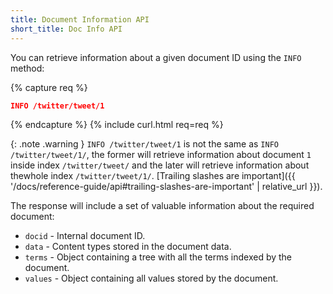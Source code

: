 ```yaml
---
title: Document Information API
short_title: Doc Info API
---
```


You can retrieve information about a given document ID using the `INFO` method:

{% capture req %}

```json
INFO /twitter/tweet/1
```
{% endcapture %}
{% include curl.html req=req %}

{: .note .warning }
`INFO /twitter/tweet/1` is not the same as `INFO /twitter/tweet/1/`, the
former will retrieve information about document `1` inside index `/twitter/tweet/`
and the later will retrieve information about thewhole index `/twitter/tweet/1/`.
[Trailing slashes are important]({{ '/docs/reference-guide/api#trailing-slashes-are-important' | relative_url }}).

The response will include a set of valuable information about the required
document:

* `docid`      - Internal document ID.
* `data`       - Content types stored in the document data.
* `terms`      - Object containing a tree with all the terms indexed by the document.
* `values`     - Object containing all values stored by the document.
